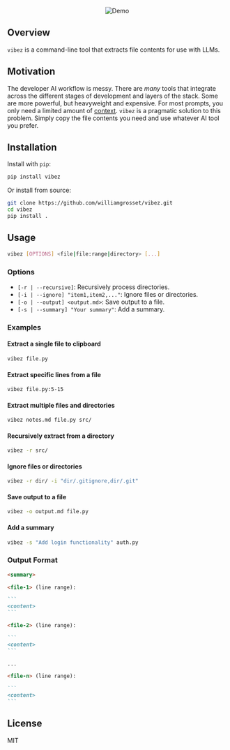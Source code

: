 <p align="center">
  <img src="https://github.com/user-attachments/assets/58a0f433-2271-49c8-ad80-3f56f060fce4" alt="Demo" />
</p>

## Overview

`vibez` is a command-line tool that extracts file contents for use with LLMs.

## Motivation

The developer AI workflow is messy. There are _many_ tools that integrate across the different stages of development and layers of the stack. Some are more powerful, but heavyweight and expensive. For most prompts, you only need a limited amount of [context](https://en.wikipedia.org/wiki/Large_language_model#Prompt_engineering,_attention_mechanism,_and_context_window). `vibez` is a pragmatic solution to this problem. Simply copy the file contents you need and use whatever AI tool you prefer.

## Installation

Install with `pip`:

```sh
pip install vibez
```

Or install from source:

```sh
git clone https://github.com/williamgrosset/vibez.git
cd vibez
pip install .
```

## Usage

```sh
vibez [OPTIONS] <file|file:range|directory> [...]
```

### Options

- `[-r | --recursive]`: Recursively process directories.
- `[-i | --ignore] "item1,item2,..."`: Ignore files or directories.
- `[-o | --output] <output.md>`: Save output to a file.
- `[-s | --summary] "Your summary"`: Add a summary.

### Examples

#### Extract a single file to clipboard

```sh
vibez file.py
```

#### Extract specific lines from a file

```sh
vibez file.py:5-15
```

#### Extract multiple files and directories

```sh
vibez notes.md file.py src/
```

#### Recursively extract from a directory

```sh
vibez -r src/
```

#### Ignore files or directories

```sh
vibez -r dir/ -i "dir/.gitignore,dir/.git"
```

#### Save output to a file

```sh
vibez -o output.md file.py
```

#### Add a summary

```sh
vibez -s "Add login functionality" auth.py
```

### Output Format

````md
<summary>

<file-1> (line range):

```
<content>
```

<file-2> (line range):

```
<content>
```

...

<file-n> (line range):

```
<content>
```
````

## License

MIT
